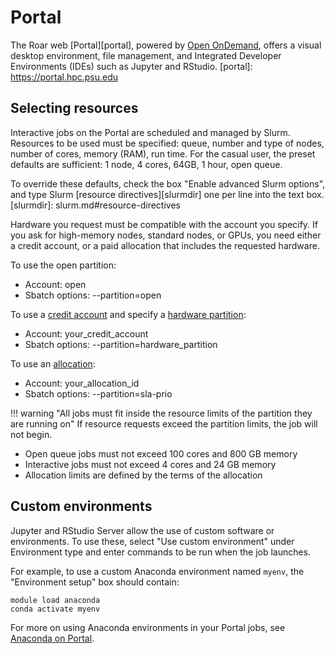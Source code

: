 # Portal

The Roar web [Portal][portal], powered by [Open OnDemand](https://openondemand.org/),
offers a visual desktop environment, file management, 
and Integrated Developer Environments (IDEs) such as Jupyter and RStudio.
[portal]: <https://portal.hpc.psu.edu>

## Selecting resources

Interactive jobs on the Portal are scheduled and managed by Slurm.
Resources to be used must be specified:
queue, number and type of nodes, number of cores, memory (RAM), run time.
For the casual user, the preset defaults are sufficient:
1 node, 4 cores, 64GB, 1 hour, open queue.

To override these defaults, check the box "Enable advanced Slurm options",
and type Slurm [resource directives][slurmdir] one per line into the text box.
[slurmdir]: slurm.md#resource-directives

Hardware you request must be compatible with the account you specify.
If you ask for high-memory nodes, standard nodes, or GPUs, 
you need either a credit account, or a paid allocation 
that includes the requested hardware.

To use the open partition:

 - Account: open
 - Sbatch options: --partition=open

To use a [credit account](../accounts/accounts.md)
and specify a [hardware partition](../getting-started/compute-hardware.md#partitions):

 - Account: your_credit_account
 - Sbatch options: --partition=hardware_partition

To use an [allocation](../accounts/accounts.md):

 - Account: your_allocation_id
 - Sbatch options: --partition=sla-prio

!!! warning "All jobs must fit inside the resource limits of the partition they are running on"
     If resource requests exceed the partition limits, the job will not begin.

- Open queue jobs must not exceed 100 cores and 800 GB memory
- Interactive jobs must not exceed 4 cores and 24 GB memory
- Allocation limits are defined by the terms of the allocation

## Custom environments

Jupyter and RStudio Server allow the use of custom software or environments. 
To use these, select "Use custom environment" under Environment type 
and enter commands to be run when the job launches.

For example, to use a custom Anaconda environment named `myenv`, 
the "Environment setup" box should contain:

```
module load anaconda
conda activate myenv
```

For more on using Anaconda environments in your Portal jobs, 
see [Anaconda on Portal](../packages/anaconda.md/#anaconda-on-portal).
